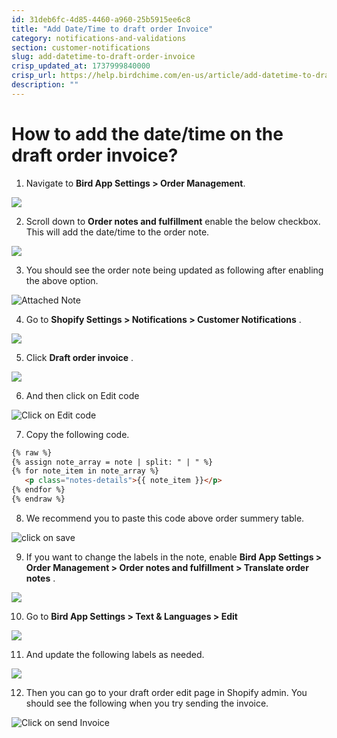```yaml
---
id: 31deb6fc-4d85-4460-a960-25b5915ee6c8
title: "Add Date/Time to draft order Invoice"
category: notifications-and-validations
section: customer-notifications
slug: add-datetime-to-draft-order-invoice
crisp_updated_at: 1737999840000
crisp_url: https://help.birdchime.com/en-us/article/add-datetime-to-draft-order-invoice-pmdpbi/
description: ""
---
```


# How to add the date/time on the draft order invoice?

1. Navigate to **Bird App Settings > Order Management**.

![](https://storage.crisp.chat/users/helpdesk/website/ca826b447482b000/screenshot-2025-01-05-at-11441_1gz7zgy.png)

2. Scroll down to **Order notes and fulfillment** enable the below checkbox. This will add the date/time to the order note.

![](https://storage.crisp.chat/users/helpdesk/website/ca826b447482b000/screenshot-2025-01-05-at-12012_16buo4o.png)

3. You should see the order note being updated as following after enabling the above option.

![Attached Note](https://storage.crisp.chat/users/helpdesk/website/ca826b447482b000/screenshot-2023-06-27-at-51724_17806r2.png)

4. Go to **Shopify Settings > Notifications > Customer Notifications** .

![](https://storage.crisp.chat/users/helpdesk/website/ca826b447482b000/screenshot-2025-01-05-at-12233_97x97x.png)

5. Click **Draft order invoice** .

![](https://storage.crisp.chat/users/helpdesk/website/ca826b447482b000/screenshot-2025-01-05-at-12819_enoi0u.png)

6. And then click on Edit code

![Click on Edit code](https://storage.crisp.chat/users/helpdesk/website/ca826b447482b000/screenshot-2023-06-27-at-53745_1mpqqog.png)

7. Copy the following code.

```html
{% raw %}
{% assign note_array = note | split: " | " %}
{% for note_item in note_array %}
   <p class="notes-details">{{ note_item }}</p>
{% endfor %}
{% endraw %}
```

8. We recommend you to paste this code above order summery table.

![click on save](https://storage.crisp.chat/users/helpdesk/website/ca826b447482b000/screenshot-2023-06-27-at-53835_izqcsq.png)

9. If you want to change the labels in the note, enable **Bird App Settings > Order Management > Order notes and fulfillment > Translate order notes** .

![](https://storage.crisp.chat/users/helpdesk/website/ca826b447482b000/screenshot-2025-01-05-at-13205_jd9si1.png)

10. Go to **Bird App Settings > Text & Languages > Edit**

![](https://storage.crisp.chat/users/helpdesk/website/ca826b447482b000/screenshot-2025-01-05-at-13526_13li13b.png)

11. And update the following labels as needed.

![](https://storage.crisp.chat/users/helpdesk/website/ca826b447482b000/screenshot-2025-01-05-at-13741_1ib1c8e.png)

12. Then you can go to your draft order edit page in Shopify admin. You should see the following when you try sending the invoice.

![Click on send Invoice](https://storage.crisp.chat/users/helpdesk/website/ca826b447482b000/screenshot-2023-06-28-at-83853_14gw6vz.png)
